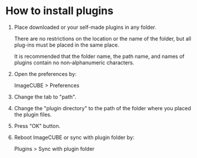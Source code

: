 # How to install plugins

1. Place downloaded or your self-made plugins in any folder.

   There are no restrictions on the location or the name of the folder, but all plug-ins must be placed in the same place.

   It is recommended that the folder name, the path name, and names of plugins contain no non-alphanumeric characters.

2. Open the preferences by:

   ImageCUBE > Preferences

3. Change the tab to "path".

4. Change the "plugin directory" to the path of the folder where you placed the plugin files.

5. Press "OK" button.

6. Reboot ImageCUBE or sync with plugin folder by:

   Plugins > Sync with plugin folder
